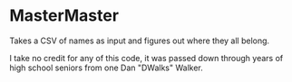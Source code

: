 # MasterMaster
Takes a CSV of names as input and figures out where they all belong.

I take no credit for any of this code, it was passed down through years of high school seniors from one Dan "DWalks" Walker.
